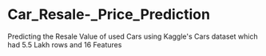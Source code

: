# Car_Resale-_Price_Prediction
Predicting the Resale Value of used Cars using Kaggle's Cars dataset which had 5.5 Lakh rows and 16 Features
